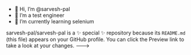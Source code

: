 - 👋 Hi, I’m @sarvesh-pal
- 👀 I’m a test engineer
- 🌱 I’m currently learning selenium

sarvesh-pal/sarvesh-pal is a ✨ special ✨ repository because its `README.md` (this file) appears on your GitHub profile.
You can click the Preview link to take a look at your changes.
--->
